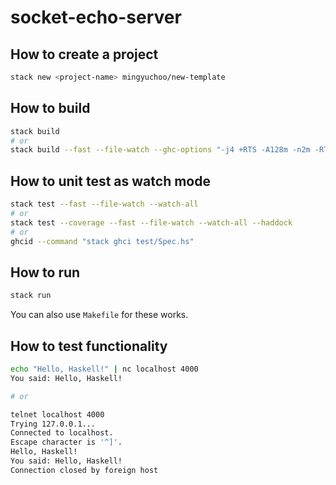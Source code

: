 # socket-echo-server

## How to create a project

```bash
stack new <project-name> mingyuchoo/new-template
```

## How to build

```bash
stack build
# or
stack build --fast --file-watch --ghc-options "-j4 +RTS -A128m -n2m -RTS"
```

## How to unit test as watch mode

```bash
stack test --fast --file-watch --watch-all
# or
stack test --coverage --fast --file-watch --watch-all --haddock
# or
ghcid --command "stack ghci test/Spec.hs"
```

## How to run

```bash
stack run
```
You can also use `Makefile` for these works.


## How to test functionality

```bash
echo "Hello, Haskell!" | nc localhost 4000
You said: Hello, Haskell!

# or

telnet localhost 4000
Trying 127.0.0.1...
Connected to localhost.
Escape character is '^]'.
Hello, Haskell!
You said: Hello, Haskell!
Connection closed by foreign host
```
